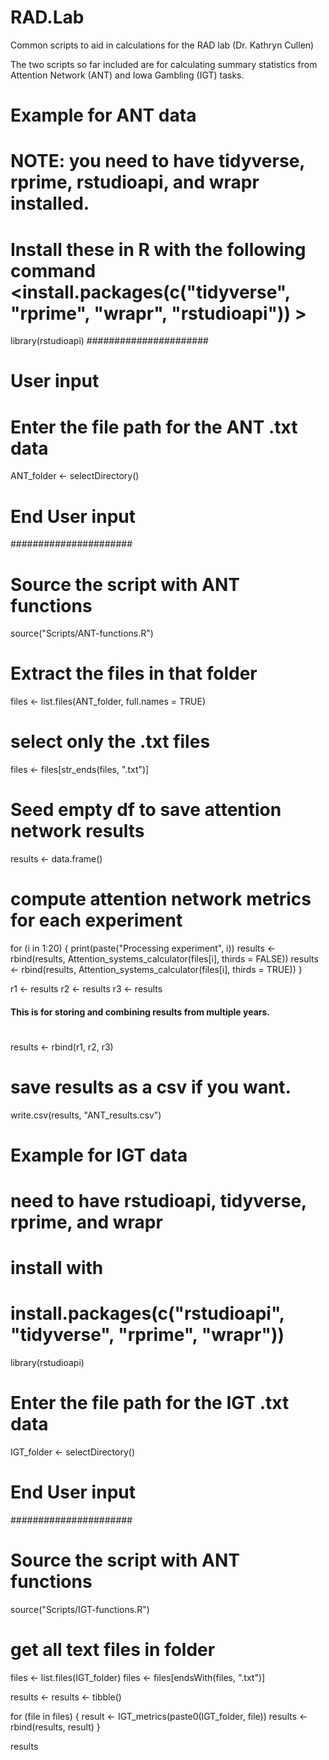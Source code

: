 # RAD.Lab
Common scripts to aid in calculations for the RAD lab (Dr. Kathryn Cullen)

The two scripts so far included are for calculating summary statistics from Attention Network (ANT) and Iowa Gambling (IGT) tasks. 

# Example for ANT data
# NOTE: you need to have tidyverse, rprime, rstudioapi, and wrapr installed.
# Install these in R with the following command <install.packages(c("tidyverse", "rprime", "wrapr", "rstudioapi")) >

library(rstudioapi)
######################
# User input

# Enter the file path for the ANT .txt data
ANT_folder <- selectDirectory()

# End User input
######################
# Source the script with ANT functions
source("Scripts/ANT-functions.R")


# Extract the files in that folder 
files <- list.files(ANT_folder, full.names = TRUE)

# select only the .txt files
files <- files[str_ends(files, ".txt")]

# Seed empty df to save attention network results
results <- data.frame()


# compute attention network metrics for each experiment
for (i in 1:20) {
  print(paste("Processing experiment", i))
  results <- rbind(results, Attention_systems_calculator(files[i], thirds = FALSE))
  results <- rbind(results, Attention_systems_calculator(files[i], thirds = TRUE))
}

r1 <- results
r2 <- results
r3 <- results
#### This is for storing and combining results from multiple years.
# 
results <- rbind(r1, r2, r3)

# save results as a csv if you want.
write.csv(results, "ANT_results.csv")

# Example for IGT data
# need to have rstudioapi, tidyverse, rprime, and wrapr
# install with 
# install.packages(c("rstudioapi", "tidyverse", "rprime", "wrapr"))
library(rstudioapi)

# Enter the file path for the IGT .txt data
IGT_folder <- selectDirectory()


# End User input
######################
# Source the script with ANT functions
source("Scripts/IGT-functions.R")

# get all text files in folder
files <- list.files(IGT_folder)
files <- files[endsWith(files, ".txt")]

results <-   results <- tibble()


for (file in files) {
  result <- IGT_metrics(paste0(IGT_folder, file))
  results <- rbind(results, result)
}

results
